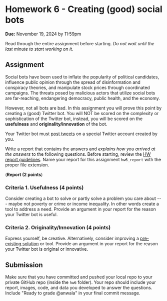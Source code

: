 # Homework 6 - Creating (good) social bots
**Due:** November 19, 2024 by 11:59pm

Read through the entire assignment before starting.  *Do not wait until the last minute to start working on it.* 

## Assignment

Social bots have been used to inflate the popularity of political candidates, influence public opinion through the spread of disinformation and conspiracy theories, and manipulate stock prices through coordinated campaigns. The threats posed by malicious actors that utilize social bots are far-reaching, endangering democracy, public health, and the economy.

However, not all bots are bad. In this assignment you will prove this point by creating a (good) Twitter bot. You will NOT be scored on the complexity or sophistication of the Twitter bot, instead, you will be scored on the **usefulness** and **originality/innovation** of the bot.

Your Twitter bot must [post tweets](https://github.com/anwala/teaching-web-science/tree/main/fall-2024/week-3/twitter-scraper#example-3-post-a-tweet) on a special Twitter account created by you.

Write a report that contains the answers and *explains how you arrived at the answers* to the following questions. Before starting, review the [HW report guidelines](https://github.com/anwala/teaching-web-science/blob/main/fall-2024/homework/hw0/reports.md).  Name your report for this assignment `hw6_report` with the proper file extension.


(**Report (2 points**)

### Criteria 1. Usefulness (4 points)

Consider creating a bot to solve or partly solve a problem you care about --- maybe not poverty or crime or income inequality. In other words create a tool to address a need. Provide an argument in your report for the reason your Twitter bot is useful.
 
### Criteria 2. Originality/Innovation (4 points)

Express yourself, be creative. Alternatively, consider improving a [pre-existing solution](https://botwiki.org/bots/) or tool. Provide an argument in your report for the reason your Twitter bot is original or innovative.

## Submission

Make sure that you have committed and pushed your local repo to your private GitHub repo (inside the `hw6` folder).  Your repo should include your report, images, code, and data you developed to answer the questions. Include "Ready to grade @anwala" in your final commit message. 
